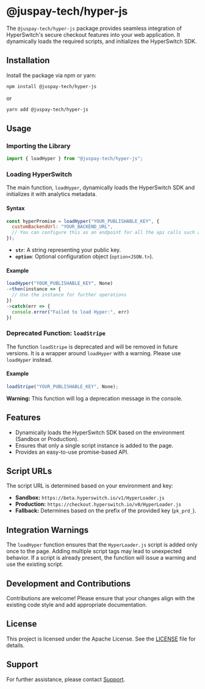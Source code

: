 # @juspay-tech/hyper-js

The `@juspay-tech/hyper-js` package provides seamless integration of HyperSwitch's secure checkout features into your web application. It dynamically loads the required scripts, and initializes the HyperSwitch SDK.

## Installation

Install the package via npm or yarn:

```bash
npm install @juspay-tech/hyper-js
```

or

```bash
yarn add @juspay-tech/hyper-js
```

## Usage

### Importing the Library

```js
import { loadHyper } from "@juspay-tech/hyper-js";
```

### Loading HyperSwitch

The main function, `loadHyper`, dynamically loads the HyperSwitch SDK and initializes it with analytics metadata.

#### Syntax

```js
const hyperPromise = loadHyper("YOUR_PUBLISHABLE_KEY", {
  customBackendUrl: "YOUR_BACKEND_URL",
  // You can configure this as an endpoint for all the api calls such as session, payments, confirm call.
});
```

- **`str`**: A string representing your public key.
- **`option`**: Optional configuration object (`option<JSON.t>`).

#### Example

```js
loadHyper("YOUR_PUBLISHABLE_KEY", None)
->then(instance => {
  // Use the instance for further operations
})
->catch(err => {
  console.error("Failed to load Hyper:", err)
})
```

### Deprecated Function: `loadStripe`

The function `loadStripe` is deprecated and will be removed in future versions. It is a wrapper around `loadHyper` with a warning. Please use `loadHyper` instead.

#### Example

```js
loadStripe("YOUR_PUBLISHABLE_KEY", None);
```

**Warning:** This function will log a deprecation message in the console.

## Features

- Dynamically loads the HyperSwitch SDK based on the environment (Sandbox or Production).
- Ensures that only a single script instance is added to the page.
- Provides an easy-to-use promise-based API.

## Script URLs

The script URL is determined based on your environment and key:

- **Sandbox:** `https://beta.hyperswitch.io/v1/HyperLoader.js`
- **Production:** `https://checkout.hyperswitch.io/v0/HyperLoader.js`
- **Fallback:** Determines based on the prefix of the provided key (`pk_prd_`).

## Integration Warnings

The `loadHyper` function ensures that the `HyperLoader.js` script is added only once to the page. Adding multiple script tags may lead to unexpected behavior. If a script is already present, the function will issue a warning and use the existing script.

## Development and Contributions

Contributions are welcome! Please ensure that your changes align with the existing code style and add appropriate documentation.

## License

This project is licensed under the Apache License. See the [LICENSE](./LICENSE) file for details.

## Support

For further assistance, please contact [Support](https://github.com/juspay/hyperswitch-web/issues).
